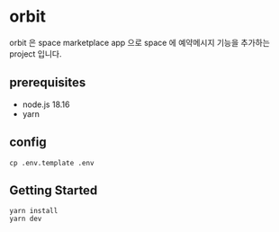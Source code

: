 # orbit
orbit 은 space marketplace app 으로 space 에 예약메시지 기능을 추가하는 project 입니다.

## prerequisites
* node.js 18.16
* yarn

## config
```shell
cp .env.template .env
```

## Getting Started

```shell
yarn install
yarn dev
```
